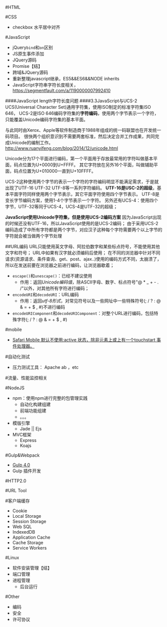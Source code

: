 #HTML

#CSS
+ checkbox 水平居中对齐


#JavaScript
+ jQuery`bind`和`on`区别
+ JS原生事件添加
+ JQuery源码
+ Promise【结】
+ 跨域&JQuery源码
+ 重新整理javascript继承，ES5&&ES6&&NODE inherits
+ JavaScript字符串字符长度相关，https://segmentfault.com/a/1190000007992410

####JavaScript length字符长度问题
####3.3JavaScript与UCS-2
UCS(Universal Character Set)通用字符集，使用ISO制定的标准字符集ISO 646，
UCS-2是ISO 646编码字符集的**字符编码**，使用两个字节表示一个字符，只能覆盖Unicode编码字符集的基本平面。

与此同时由Xerox、Apple等软件制造商于1988年组成的统一码联盟也在开发统一码项目。
很快两个组织意识到不需要两套标准，然后决定合并工作成果，共同完成Unicode的编制工作。
http://www.ruanyifeng.com/blog/2014/12/unicode.html

Unicode分为17个平面进行编码，第一个平面用于存放最常用的字符叫做基本平面，码点位置为U+0000到U+FFFF。
其它字符放在另外16个平面，叫做辅助平面，码点位置为U+010000一直到U+10FFFF。

UCS-2这种使用两个字节的表示一个字符的字符编码明显不能满足需求，于是就出现了UTF-16 UTF-32 UTF-8等一系列字符编码。
**UTF-16是USC-2的超级**，基本平面字符同样使用两个字节表示，其它平面字符使用四个字节表示。
UTF-8是变长字节编码方案，使用1-4个字节表示一个字符。
另外还有UCS-4：使用四个字节，UTF-32等同于UCS-4，UCS-4是UTF-32的超级；

**JavaScript使用Unicode字符集，但是使用UCS-2编码方案**
因为JavaScript出现的时候还没有UTF-16，所以JavaScript使用的是UCS-2编码；
由于采用UCS-2编码造成了中所有字符都是两个字节，对应汉子这种每个字符需要两个以上字节的字符就会被当做两个字节处理

##URL编码
URL只能使用英文字母、阿拉伯数字和某些标点符号，不能使用其他文字和符号；
URL中如果有汉字就必须编码后使用；
在不同的浏览器中针对不同请求(资源请求、条件查询、get、post、ajax..)使用的编码方式不同，太崩溃了，所以在发送前要在浏览器之前进行编码，让浏览器歇着；
+ `escape()`和`unescape()`：已经不建议使用
    * 作用：返回*Unicode编码值*，除ASCII字母、数字、标点符号"@ * _ + - . /"以外，对其他所有字符进行编码；
+ `encodeURI`和`decodeURI`：URL编码
    * 作用：返回*utf-8形式*，对常见符号以及一些网址中一些特殊符号(; / ? : @ & = + $ , #)不进行编码
+ `encodeURIComponent`和`decodeURIComponent`：对整个URL进行编码，包括特殊字符(; / ? : @ & = + $ , #)

#mobile
+ [Safari Mobile 默认不使用:active 状态，除非元素上或<body>上有一个touchstart 事件处理器。](http://www.zhuowenli.com/diary/frontend-mobile-bug-notes.html)

#自动化测试
+ 压力测试工具： Apache ab ，etc

#流量、性能监控相关

#NodeJS
+ npm：使用npm进行完整的包管理实践
    * 自动化构建组建
    * 前端功能组建
    * 。。。
+ 模版引擎
    * Jade || Ejs
+ MVC框架
    * Express
    * Koajs

#Gulp&Webpack
+ [Gulp 4.0](https://github.com/gulpjs/gulp/tree/4.0)
+ Gulp 插件开发

#HTTP2.0

#URL Tool

#客户端缓存
+ Cookie
+ Local Storage
+ Session Storage
+ Web SQL
+ IndexedDB
+ Application Cache
+ Cache Storage
+ Service Workers

#Linux
+ 软件安装管理【结】
+ 端口管理
+ 进程管理
	* 后台运行

#Other
+ 编码
+ 安全
+ 许可协议
